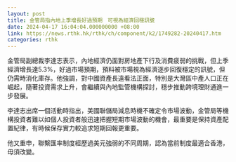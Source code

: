 ```yaml
---
layout: post
title: 金管局指內地上季增長好過預期　可視為經濟回穩訊號
date: 2024-04-17 16:04:04.000000000 +08:00
link: https://news.rthk.hk/rthk/ch/component/k2/1749282-20240417.htm
categories: rthk
---
```


金管局副總裁李達志表示，內地經濟仍面對房地產下行及消費疲弱的挑戰，但上季經濟增長達5.3%，好過市場預期，預料被市場視為經濟逐步回復穩定的訊號，但仍需時消化庫存。他強調，對中國資產長遠看法正面，特別是大灣區中產人口正在崛起，隨著投資需求上升，會繼續與內地監管機構探討，穩步推動跨境理財通進一步發展。

李達志出席一個活動時指出，美國聯儲局減息時機不確定令市場波動，金管局等機構投資者難以如個人投資者般迅速把握短期市場波動的機會，最重要是保持資產配置紀律，有時候保存實力較追求短期回報更重要。

他又重申，聯繫匯率制度經歷過美元強弱的不同周期，認為當前制度最適合香港，毋須改變。
